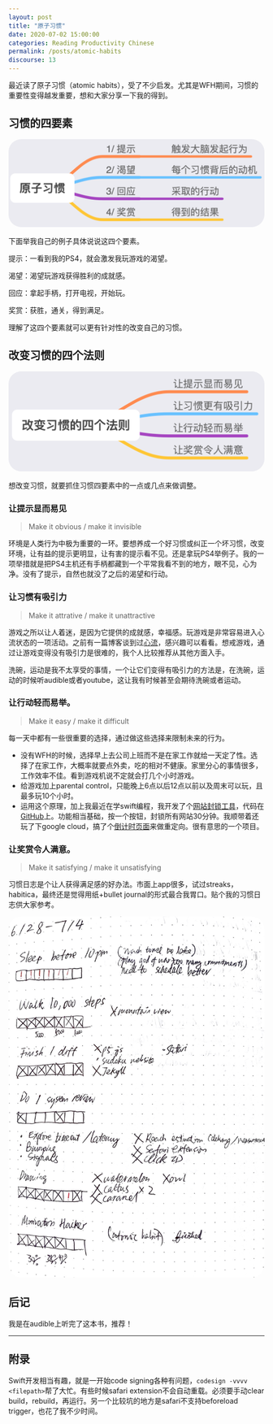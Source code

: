 ```yaml
---
layout: post
title: "原子习惯"
date: 2020-07-02 15:00:00
categories: Reading Productivity Chinese
permalink: /posts/atomic-habits
discourse: 13
---
```


最近读了原子习惯（atomic habits），受了不少启发。尤其是WFH期间，习惯的重要性变得越发重要，想和大家分享一下我的得到。

## 习惯的四要素

<img
  src="/assets/atomic-habits.png"
  alt="Atomic Habits"
  class="responsive"
  width="700"
  style="border-radius: 25px"
/>

下面举我自己的例子具体说说这四个要素。

提示：一看到我的PS4，就会激发我玩游戏的渴望。

渴望：渴望玩游戏获得胜利的成就感。

回应：拿起手柄，打开电视，开始玩。

奖赏：获胜，通关，得到满足。

理解了这四个要素就可以更有针对性的改变自己的习惯。

## 改变习惯的四个法则

<img
  src="/assets/atomic-habits-laws.png"
  alt="Atomic Habits"
  class="responsive"
  width="700"
  style="border-radius: 25px"
/>

想改变习惯，就要抓住习惯四要素中的一点或几点来做调整。

### 让提示显而易见

> Make it obvious / make it invisible

环境是人类行为中极为重要的一环。要想养成一个好习惯或纠正一个坏习惯，改变环境，让有益的提示更明显，让有害的提示看不见。还是拿玩PS4举例子。我的一项举措就是把PS4主机还有手柄都藏到一个平常我看不到的地方，眼不见，心为净。没有了提示，自然也就没了之后的渴望和行动。

### 让习惯有吸引力

> Make it attrative / make it unattractive

游戏之所以让人着迷，是因为它提供的成就感，幸福感。玩游戏是非常容易进入心流状态的一项活动。之前有一篇博客谈到过[心流](http://www.wwei10.com/arts/2020/06/30/procreate/)，感兴趣可以看看。想戒游戏，通过让游戏变得没有吸引力是很难的，我个人比较推荐从其他方面入手。

洗碗，运动是我不太享受的事情，一个让它们变得有吸引力的方法是，在洗碗，运动的时候听audible或者youtube，这让我有时候甚至会期待洗碗或者运动。

### 让行动轻而易举。

> Make it easy / make it difficult

每一天中都有一些很重要的选择，通过做这些选择来限制未来的行为。
- 没有WFH的时候，选择早上去公司上班而不是在家工作就给一天定了性。选择了在家工作，大概率就要点外卖，吃的相对不健康。家里分心的事情很多，工作效率不佳。看到游戏机说不定就会打几个小时游戏。
- 给游戏加上parental control，只能晚上6点以后12点以前以及周末可以玩，且最多玩10个小时。
- 运用这个原理，加上我最近在学swift编程，我开发了个[网站封锁工具](https://github.com/wwei10/BlockSite)，代码在[GitHub](https://github.com/wwei10/BlockSite)上。功能相当基础，按一个按钮，封锁所有网站30分钟。我顺带着还玩了下google cloud，搞了个[倒计时页面](https://blocksite-gcloud-app.wl.r.appspot.com)来做重定向。很有意思的一个项目。


### 让奖赏令人满意。

> Make it satisfying / make it unsatisfying

习惯日志是个让人获得满足感的好办法。市面上app很多，试过streaks，habitica，最终还是觉得用纸+bullet journal的形式最合我胃口。贴个我的习惯日志供大家参考。

<img
  src="/assets/habit-tracker.jpg"
  alt="Habit Tracker"
  class="responsive"
  width="700"
  style="border-radius: 25px"
/>

## 后记

我是在audible上听完了这本书，推荐！


----------------

## 附录

Swift开发相当有趣，就是一开始code signing各种有问题，`codesign -vvvv <filepath>`帮了大忙。有些时候safari extension不会自动重载。必须要手动clear build，rebuild，再运行。另一个比较坑的地方是safari不支持beforeload trigger，也花了我不少时间。